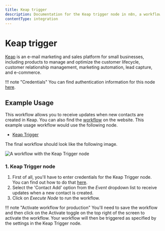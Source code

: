 ```yaml
---
title: Keap trigger
description: Documentation for the Keap trigger node in n8n, a workflow automation platform. Includes details of operations and configuration, and links to examples and credentials information.
contentType: integration
---
```


# Keap trigger

[Keap](https://keap.com/) is an e-mail marketing and sales platform for small businesses, including products to manage and optimize the customer lifecycle, customer relationship management, marketing automation, lead capture, and e-commerce.

!!! note "Credentials"
    You can find authentication information for this node [here](/integrations/builtin/credentials/keap/).



## Example Usage

This workflow allows you to receive updates when new contacts are created in Keap. You can also find the [workflow](https://n8n.io/workflows/554) on the website. This example usage workflow would use the following node.

- [Keap Trigger]()

The final workflow should look like the following image.

![A workflow with the Keap Trigger node](/_images/integrations/builtin/trigger-nodes/keaptrigger/workflow.png)


### 1. Keap Trigger node

1. First of all, you'll have to enter credentials for the Keap Trigger node. You can find out how to do that [here](/integrations/builtin/credentials/keap/).
2. Select the 'Contact Add' option from the *Event* dropdown list to receive updates when a new contact is created.
3. Click on *Execute Node* to run the workflow.

!!! note "Activate workflow for production"
    You'll need to save the workflow and then click on the Activate toggle on the top right of the screen to activate the workflow. Your workflow will then be triggered as specified by the settings in the Keap Trigger node.


